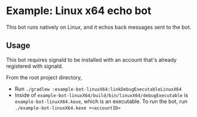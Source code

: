 # Example: Linux x64 echo bot

This bot runs natively on Linux, and it echos back messages sent to the bot.

## Usage

This bot requires signald to be installed with an account that's already registered with signald.

From the root project directory,

- Run `./gradlew :example-bot-linuxX64:linkDebugExecutableLinuxX64`
- Inside of `example-bot-linuxX64/build/bin/linuxX64/debugExecutable` is `example-bot-linuxX64.kexe`, which is an
  executable. To run the bot, run `./example-bot-linuxX64.kexe +<accountID>`
